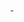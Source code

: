 <div id="badges" align="center">
  <a href= "https://vk.com/sempiternal89">
    <img scr = "https://img.shields.io/badge/VK-blue?style=for-the-badge&logo=VK&logoColor=white" alt "VK Badge" />
  </a>

  <a href= "https://mail.google.com/mail/u/1/#inbox">
    <img scr = "https://img.shields.io/badge/EMAIL-red?style=for-the-badge&logo=Gmail&logoColor=white" alt "Email Badge" />
      </a>
  </div>
